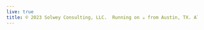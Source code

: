 ```yaml
---
live: true
title: © 2023 Solwey Consulting, LLC.  Running on ☕ from Austin, TX. All rights reserved.
--- 
```

